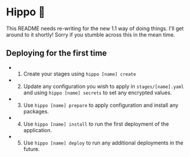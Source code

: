 # Hippo 🦛

This README needs re-writing for the new 1.1 way of doing things. I'll get around to it shortly! Sorry if you stumble across this in the mean time.

## Deploying for the first time

* 1. Create your stages using `hippo [name] create`
* 2. Update any configuration you wish to apply in `stages/[name].yaml` and using `hippo [name] secrets` to set any encrypted values.
* 3. Use `hippo [name] prepare` to apply configuration and install any packages.
* 4. Use `hippo [name] install` to run the first deployment of the application.
* 5. Use `hippo [name] deploy` to run any additional deployments in the future.


